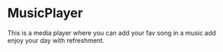 # MusicPlayer

This is a media player where you can add your fav song in a music add enjoy your day with refreshment.

